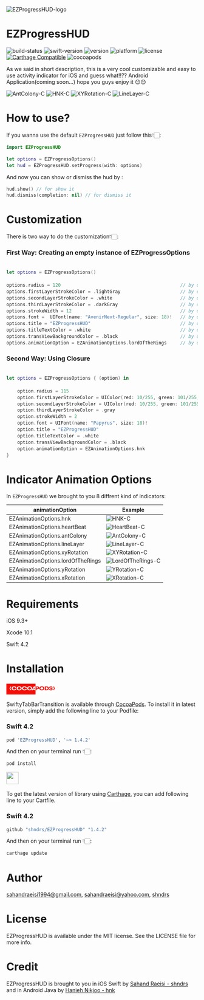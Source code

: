 ![EZProgressHUD-logo](https://user-images.githubusercontent.com/34839080/60944448-19d08680-a2fe-11e9-8381-9d73a56f69ae.png)

# EZProgressHUD
![build-status](https://travis-ci.org/shndrs/EZProgressHUD.svg?branch=master)
![swift-version](https://img.shields.io/badge/Swift-4.2-blueviolet.svg)
![version](https://img.shields.io/cocoapods/v/EZProgressHUD.svg)
![platform](https://img.shields.io/cocoapods/p/EZProgressHUD.svg)
![license](https://img.shields.io/cocoapods/l/EZProgressHUD.svg)
[![Carthage Compatible](https://img.shields.io/badge/Carthage-compatible-000000.svg?style=flat)](https://github.com/Carthage/Carthage)
![cocoapods](https://img.shields.io/badge/CocoaPods-compatible-000000.svg)

As we said in short description, this is a very cool customizable and easy to use activity indicator for iOS and guess what!!?? Android Application(coming soon...) hope you guys enjoy it 😊😊

![AntColony-C](https://user-images.githubusercontent.com/34839080/60947619-34a6f900-a306-11e9-84d3-88327e42ac80.gif)
![HNK-C](https://user-images.githubusercontent.com/34839080/60947609-32dd3580-a306-11e9-939d-0489651cbbed.gif)
![XYRotation-C](https://user-images.githubusercontent.com/34839080/60947617-340e6280-a306-11e9-98fe-931e7a6884e1.gif)
![LineLayer-C](https://user-images.githubusercontent.com/34839080/60947616-340e6280-a306-11e9-9400-bf032e2c7931.gif)

How to use?
=======
If you wanna use the default `EZProgressHUD` just follow this👇🏻:
```Swift
import EZProgressHUD
```
```Swift
let options = EZProgressOptions()
let hud = EZProgressHUD.setProgress(with: options)        
``` 
And now you can show or dismiss the hud by :

```Swift
hud.show() // for show it
hud.dismiss(completion: nil) // for dismiss it
```

Customization
=======

There is two way to do the customization👇🏻:

### First Way: Creating an empty instance of EZProgressOptions

```Swift

let options = EZProgressOptions()

options.radius = 120                                            // by default is 115
options.firstLayerStrokeColor = .lightGray                      // by default is UIColor(red: 220/255, green: 20/255, blue: 60/255, alpha: 1)
options.secondLayerStrokeColor = .white                         // by default is UIColor(red: 220/255, green: 20/255, blue: 60/255, alpha: 1), FYI it's always transparent ;)
options.thirdLayerStrokeColor = .darkGray                       // by default is .gray
options.strokeWidth = 12                                        // by default is 12.0
options.font =  UIFont(name: "AvenirNext-Regular", size: 18)!   // by default is Papyrus size 18
options.title = "EZProgressHUD"                                 // by default is "Please Wait..."
options.titleTextColor = .white                                 // by default is white
options.transViewBackgroundColor = .black                       // by default is black
options.animationOption = EZAnimationOptions.lordOfTheRings     // by default is EZAnimationOptions.heartBeat

```
### Second Way: Using Closure

```Swift

let options = EZProgressOptions { (option) in

    option.radius = 115                                                                               // by default is 115
    option.firstLayerStrokeColor = UIColor(red: 10/255, green: 101/255, blue: 171/255, alpha: 1.0)    // by default is UIColor(red: 220/255, green: 20/255, blue: 60/255, alpha: 1)
    option.secondLayerStrokeColor = UIColor(red: 10/255, green: 101/255, blue: 171/255, alpha: 1.0)   // by default is UIColor(red: 220/255, green: 20/255, blue: 60/255, alpha: 1), FYI it's always transparent ;)
    option.thirdLayerStrokeColor = .gray                                                              // by default is .gray
    option.strokeWidth = 2                                                                            // by default is 12.0
    option.font = UIFont(name: "Papyrus", size: 18)!                                                  // by default is Papyrus size 18
    option.title = "EZProgressHUD"                                                                    // by default is "Please Wait..."
    option.titleTextColor = .white                                                                    // by default is white
    option.transViewBackgroundColor = .black                                                          // by default is black
    option.animationOption = EZAnimationOptions.hnk                                                   // by default is EZAnimationOptions.heartBeat
}

```

Indicator Animation Options
=======

In `EZProgressHUD` we brought to you 8 diffrent kind of indicators:

| animationOption  | Example |
| ------------- | ------------- |
| EZAnimationOptions.hnk  | ![HNK-C](https://user-images.githubusercontent.com/34839080/60947609-32dd3580-a306-11e9-939d-0489651cbbed.gif) |
| EZAnimationOptions.heartBeat   | ![HeartBeat-C](https://user-images.githubusercontent.com/34839080/60947612-3375cc00-a306-11e9-9bb7-b36e6987c68d.gif) |
| EZAnimationOptions.antColony  | ![AntColony-C](https://user-images.githubusercontent.com/34839080/60947619-34a6f900-a306-11e9-84d3-88327e42ac80.gif) |
| EZAnimationOptions.lineLayer  | ![LineLayer-C](https://user-images.githubusercontent.com/34839080/60947616-340e6280-a306-11e9-9400-bf032e2c7931.gif) |
| EZAnimationOptions.xyRotation  | ![XYRotation-C](https://user-images.githubusercontent.com/34839080/60947617-340e6280-a306-11e9-98fe-931e7a6884e1.gif) |
| EZAnimationOptions.lordOfTheRings  | ![LordOfTheRings-C](https://user-images.githubusercontent.com/34839080/60947613-3375cc00-a306-11e9-9409-445e9972fdb2.gif) |
| EZAnimationOptions.yRotation  | ![YRotation-C](https://user-images.githubusercontent.com/34839080/60947614-340e6280-a306-11e9-908d-3a5cfdbc2b7f.gif) |
| EZAnimationOptions.xRotation  | ![XRotation-C](https://user-images.githubusercontent.com/34839080/60947618-34a6f900-a306-11e9-993b-5b7112f16a9f.gif) |

Requirements
=======

<p>iOS 9.3+</p>
<p>Xcode 10.1</p>  
<p>Swift 4.2</p>

Installation
=======

 <img src="https://raw.githubusercontent.com/CocoaPods/shared_resources/master/img/CocoaPods-Logo-Highlight.png" width="128px" height="32px" />

SwiftyTabBarTransition is available through [CocoaPods](https://cocoapods.org/pods/EZProgressHUD). To install
it in latest version, simply add the following line to your Podfile:

### Swift 4.2

```ruby
pod 'EZProgressHUD', '~> 1.4.2'
```
And then on your terminal run 👇🏻:
```bash
pod install
```
<img src="https://raw.githubusercontent.com/Carthage/Carthage/master/Logo/PNG/colored.png" width="32px" height="32px" />


To get the latest version of library using [Carthage](https://github.com/Carthage/Carthage), you can add following line to your Cartfile.

### Swift 4.2

```bash
github "shndrs/EZProgressHUD" "1.4.2"
```
And then on your terminal run 👇🏻:
```bash
carthage update
```
Author
=======
sahandraeisi1994@gmail.com, sahandraeisi@yahoo.com, [shndrs](https://linkedin.com/in/shndrs)

License
=======
EZProgressHUD is available under the MIT license. See the LICENSE file for more info.

Credit
=======
EZProgressHUD is brought to you in iOS Swift by [Sahand Raeisi - shndrs](https://github.com/shndrs) and in Android Java by [Hanieh Nikjoo - hnk](https://github.com/HaniehNikjoo)
